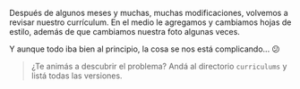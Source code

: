 Después de algunos meses y muchas, muchas modificaciones, volvemos a revisar nuestro currículum. En el medio le agregamos y cambiamos hojas de estilo, además de que cambiamos nuestra foto algunas veces.  

Y aunque todo iba bien al principio, la cosa se nos está complicando... :confused:

> ¿Te animás a descubrir el problema? Andá al directorio `curriculums` y listá todas las versiones. 